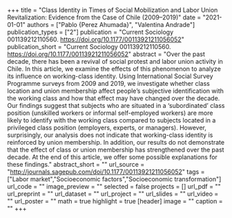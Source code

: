 +++
title = "Class Identity in Times of Social Mobilization and Labor Union Revitalization: Evidence from the Case of Chile (2009–2019)"
date = "2021-01-01"
authors = ["Pablo {Perez Ahumada}", "Valentina Andrade"]
publication_types = ["2"]
publication = "Current Sociology 001139212110560. https://doi.org/10.1177/00113921211056052"
publication_short = "Current Sociology 001139212110560. https://doi.org/10.1177/00113921211056052"
abstract = "Over the past decade, there has been a revival of social protest and labor union activity in Chile. In this article, we examine the effects of this phenomenon to analyze its influence on working-class identity. Using International Social Survey Programme surveys from 2009 and 2019, we investigate whether class location and union membership affect people’s subjective identification with the working class and how that effect may have changed over the decade. Our findings suggest that subjects who are situated in a ‘subordinated’ class position (unskilled workers or informal self-employed workers) are more likely to identify with the working class compared to subjects located in a privileged class position (employers, experts, or managers). However, surprisingly, our analysis does not indicate that working-class identity is reinforced by union membership. In addition, our results do not demonstrate that the effect of class or union membership has strengthened over the past decade. At the end of this article, we offer some possible explanations for these findings."
abstract_short = ""
url_source = "http://journals.sagepub.com/doi/10.1177/00113921211056052"
tags = ["Labor market","Socioeconomic factors","Socioeconomic transformation"]
url_code = ""
image_preview = ""
selected = false
projects = []
url_pdf = ""
url_preprint = ""
url_dataset = ""
url_project = ""
url_slides = ""
url_video = ""
url_poster = ""
math = true
highlight = true
[header]
image = ""
caption = ""
+++
